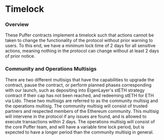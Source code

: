 # Timelock

### Overview

These Puffer contracts implement a timelock such that actions cannot be taken to change the functionality of the protocol without prior warning to users. To this end, we have a minimum lock time of 2 days for all sensitive actions, meaning nothing in the protocol can change without at least 2 days of prior notice. 

### Community and Operations Multisigs

There are two different multisigs that have the capabilities to upgrade the contract, pause the contract, or perform planned phases corresponding with our launch, such as depositing into EigenLayer's stETH strategy contract if their cap has not been reached, and redeeming stETH for ETH via Lido. These two multisigs are referred to as the community multisig and the operations multisig. The community multisig will consist of trusted partners and respected members of the Ethereum community. This multisig will intervene in the protocol if any issues are found, and is allowed to execute transactions within 2 days. The operations multisig will consist of the core Puffer team, and will have a variable time lock period, but is expected to have a longer period than the community multisig in general.